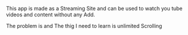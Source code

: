 This app is made as a Streaming Site and can be used to watch you tube videos and content without any Add.

The problem is and The thig I need to learn is unlimited Scrolling